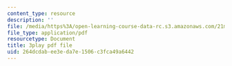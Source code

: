 ```yaml
---
content_type: resource
description: ''
file: /media/https%3A/open-learning-course-data-rc.s3.amazonaws.com/21m-355-musical-improvisation-spring-2013/264dcdabee3eda7e1506c3fca49a6442_SxMjq1RrI.pdf
file_type: application/pdf
resourcetype: Document
title: 3play pdf file
uid: 264dcdab-ee3e-da7e-1506-c3fca49a6442
---
```

